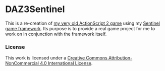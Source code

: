 # DAZ3Sentinel

This is a re-creation of [my very old ActionScript 2 game](http://www.kongregate.com/games/hstudios/destroy-all-zombies-iii) using my [Sentinel game framework](https://github.com/martywallace/sentinel). Its purpose is to provide a real game project for me to work on in conjunction with the framework itself.

### License

This work is licensed under a [Creative Commons Attribution-NonCommercial 4.0 International License](http://creativecommons.org/licenses/by-nc/4.0/).
